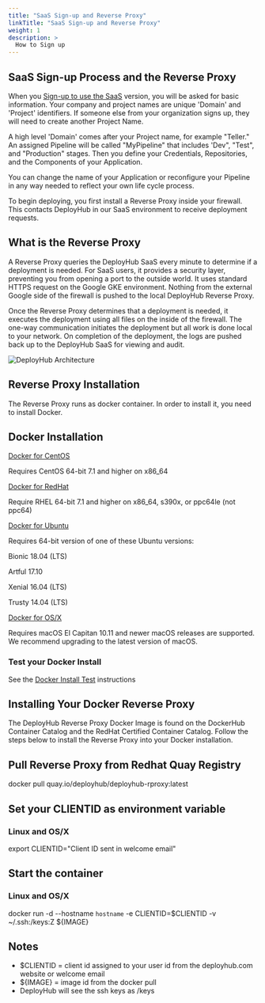 ```yaml
---
title: "SaaS Sign-up and Reverse Proxy"
linkTitle: "SaaS Sign-up and Reverse Proxy"
weight: 1
description: >
  How to Sign up 
---
```

## SaaS Sign-up Process and the Reverse Proxy

When you [Sign-up to use the SaaS](https://www.deployhub.com/register-for-team/?) version, you will be asked for basic information. Your company and project names are unique 'Domain' and 'Project' identifiers. If someone else from your organization signs up, they will need to create another Project Name.

A high level 'Domain' comes after your Project name, for example "Teller."
An assigned Pipeline will be called "MyPipeline" that includes 'Dev", "Test", and "Production" stages.
Then you define your Credentials, Repositories, and the Components of your Application.

You can change the name of your Application or reconfigure your Pipeline in any way needed to reflect your own life cycle process.

To begin deploying, you first install a Reverse Proxy inside your firewall. This contacts DeployHub in our SaaS environment to receive deployment requests.

## What is the Reverse Proxy

A Reverse Proxy queries the DeployHub SaaS every minute to determine if a deployment is needed. For SaaS users, it provides a security layer, preventing you from opening a port to the outside world. It uses standard HTTPS request on the Google GKE environment. Nothing from the external Google side of the firewall is pushed to the local DeployHub Reverse Proxy.

Once the Reverse Proxy determines that a deployment is needed, it executes the deployment using all files on the inside of the firewall. The one-way communication initiates the deployment but all work is done local to your network. On completion of the deployment, the logs are pushed back up to the DeployHub SaaS for viewing and audit.

![DeployHub Architecture](/userguide/images/ReverseProxy.png)


## Reverse Proxy Installation

The Reverse Proxy runs as docker container. In order to install it, you need to install Docker.

## Docker Installation

[Docker for CentOS](https://docs.docker.com/install/linux/docker-ce/centos/)

Requires CentOS 64-bit 7.1 and higher on x86\_64

[Docker for RedHat](https://docs.docker.com/install/linux/docker-ee/rhel/)

Require RHEL 64-bit 7.1 and higher on x86\_64, s390x, or ppc64le (not ppc64)

[Docker for Ubuntu](https://docs.docker.com/install/linux/docker-ce/ubuntu/)

Requires 64-bit version of one of these Ubuntu versions:

Bionic 18.04 (LTS)

Artful 17.10

Xenial 16.04 (LTS)

Trusty 14.04 (LTS)

[Docker for OS/X](https://docs.docker.com/docker-for-mac/install/)

Requires macOS El Capitan 10.11 and newer macOS releases are supported. We recommend upgrading to the latest version of macOS.

### Test your Docker Install

See the [Docker Install Test](https://docs.docker.com/get-started/#test-docker-version) instructions

## Installing Your Docker Reverse Proxy

The DeployHub Reverse Proxy Docker Image is found on the DockerHub Container Catalog and the RedHat Certified Container Catalog. Follow the steps below to install the Reverse Proxy into your Docker installation.

## Pull Reverse Proxy from Redhat Quay Registry

docker pull quay.io/deployhub/deployhub-rproxy:latest

## Set your CLIENTID as environment variable

### Linux and OS/X

export CLIENTID="Client ID sent in welcome email"

## Start the container

### Linux and OS/X

docker run -d --hostname `hostname` -e CLIENTID=$CLIENTID -v ~/.ssh:/keys:Z ${IMAGE}

## Notes

- $​CLIENTID = client id assigned to your user id from the deployhub.com website or welcome email
- ${IMAGE} = image id from the docker pull
- DeployHub will see the ssh keys as /keys
